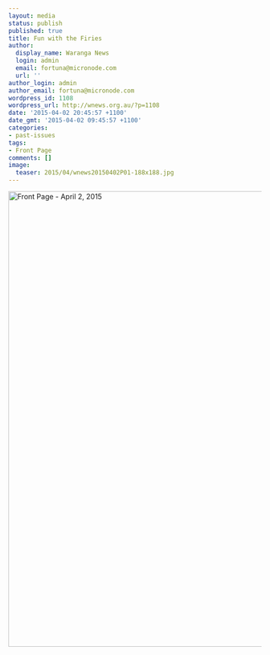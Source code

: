 ```yaml
---
layout: media
status: publish
published: true
title: Fun with the Firies
author:
  display_name: Waranga News
  login: admin
  email: fortuna@micronode.com
  url: ''
author_login: admin
author_email: fortuna@micronode.com
wordpress_id: 1108
wordpress_url: http://wnews.org.au/?p=1108
date: '2015-04-02 20:45:57 +1100'
date_gmt: '2015-04-02 09:45:57 +1100'
categories:
- past-issues
tags:
- Front Page
comments: []
image:
  teaser: 2015/04/wnews20150402P01-188x188.jpg
---
```


<a href="{{ site.url }}/images/2015/04/wnews20150402P01.pdf"><img class="alignnone wp-image-1105 size-full" src="{{ site.url }}/images/2015/04/wnews20150402P01.jpg" alt="Front Page - April 2, 2015" width="624" height="907" /></a>
